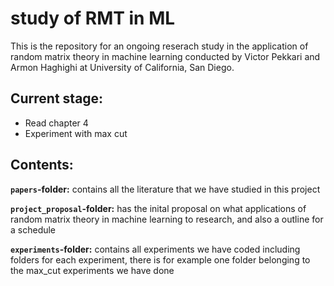 # study of RMT in ML
This is the repository for an ongoing reserach study in the application of random matrix theory in machine learning conducted by Victor Pekkari and Armon Haghighi at University of California, San Diego.


## Current stage:
- Read chapter 4
- Experiment with max cut


## Contents:
__`papers`-folder:__ contains all the literature that we have studied in this project

__`project_proposal`-folder:__ has the inital proposal on what applications of random matrix theory in machine learning to research, and also a outline for a schedule

__`experiments`-folder:__ contains all experiments we have coded including folders for each experiment, there is for example one folder belonging to the max_cut experiments we have done
